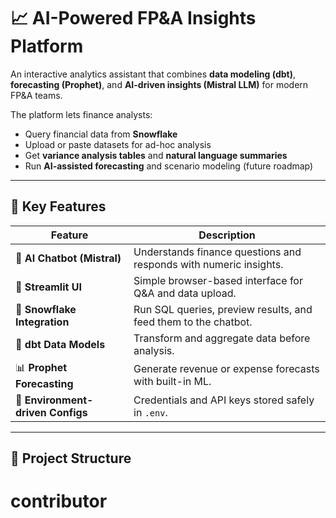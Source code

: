 # 📈 AI-Powered FP&A Insights Platform

An interactive analytics assistant that combines **data modeling (dbt)**, **forecasting (Prophet)**, and **AI-driven insights (Mistral LLM)** for modern FP&A teams.

The platform lets finance analysts:
- Query financial data from **Snowflake**
- Upload or paste datasets for ad-hoc analysis
- Get **variance analysis tables** and **natural language summaries**
- Run **AI-assisted forecasting** and scenario modeling (future roadmap)

---

## 🚀 Key Features

| Feature | Description |
|----------|--------------|
| 🧠 **AI Chatbot (Mistral)** | Understands finance questions and responds with numeric insights. |
| 💬 **Streamlit UI** | Simple browser-based interface for Q&A and data upload. |
| 🏦 **Snowflake Integration** | Run SQL queries, preview results, and feed them to the chatbot. |
| 🔄 **dbt Data Models** | Transform and aggregate data before analysis. |
| 📊 **Prophet Forecasting** | Generate revenue or expense forecasts with built-in ML. |
| 🔐 **Environment-driven Configs** | Credentials and API keys stored safely in `.env`. |

---

## 🧩 Project Structure

# contributor